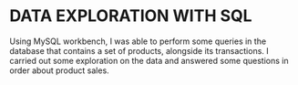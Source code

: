 # DATA EXPLORATION WITH SQL
Using MySQL workbench, I was able to perform some queries in the database that contains a set of products, 
alongside its transactions. I carried out some exploration on the data and answered some questions in order about product sales.
